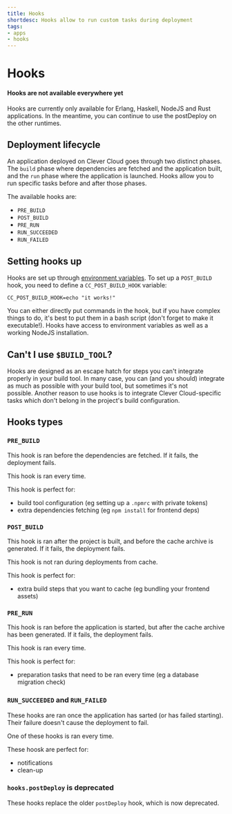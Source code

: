 ```yaml
---
title: Hooks
shortdesc: Hooks allow to run custom tasks during deployment
tags:
- apps
- hooks
---
```


# Hooks

<div class="panel panel-warning">
  <div class="panel-heading">
     <h4>Hooks are not available everywhere yet</h4>
  </div>
  <div class="panel-body">
    Hooks are currently only available for Erlang, Haskell, NodeJS and Rust
    applications. In the meantime, you can continue to use the postDeploy on
    the other runtimes.
  </div>
</div>

## Deployment lifecycle

An application deployed on Clever Cloud goes through two distinct phases. The
`build` phase where dependencies are fetched and the application built, and the
`run` phase where the application is launched. Hooks allow you to run specific
tasks before and after those phases.

The available hooks are:

 - `PRE_BUILD`
 - `POST_BUILD`
 - `PRE_RUN`
 - `RUN_SUCCEEDED`
 - `RUN_FAILED`

## Setting hooks up

Hooks are set up through [environment
variables](https://www.clever-cloud.com/doc/admin-console/environment-variables/).
To set up a `POST_BUILD` hook, you need to define a `CC_POST_BUILD_HOOK`
variable:

	CC_POST_BUILD_HOOK=echo "it works!"

You can either directly put commands in the hook, but if you have complex
things to do, it's best to put them in a bash script (don't forget to make it
executable!). Hooks have access to environment variables as well as a working
NodeJS installation.

## Can't I use `$BUILD_TOOL`?

Hooks are designed as an escape hatch for steps you can't integrate properly in
your build tool. In many case, you can (and you should) integrate as much as
possible with your build tool, but sometimes it's not possible. Another reason
to use hooks is to integrate Clever Cloud-specific tasks which don't belong in
the project's build configuration.

## Hooks types

### `PRE_BUILD`

This hook is ran before the dependencies are fetched. If it fails, the
deployment fails.

This hook is ran every time.

This hook is perfect for:

 - build tool configuration (eg setting up a `.npmrc` with private tokens)
 - extra dependencies fetching (eg `npm install` for frontend deps)

### `POST_BUILD`

This hook is ran after the project is built, and before the cache archive is
generated. If it fails, the deployment fails.

This hook is not ran during deployments from cache.

This hook is perfect for:

 - extra build steps that you want to cache (eg bundling your frontend assets)

### `PRE_RUN`

This hook is ran before the application is started, but after the cache archive
has been generated. If it fails, the deployment fails.

This hook is ran every time.

This hook is perfect for:

 - preparation tasks that need to be ran every time (eg a database migration check)

### `RUN_SUCCEEDED` and `RUN_FAILED`

These hooks are ran once the application has sarted (or has failed starting).
Their failure doesn't cause the deployment to fail.

One of these hooks is ran every time.

These hoosk are perfect for:

 - notifications
 - clean-up

### `hooks.postDeploy` is deprecated

These hooks replace the older `postDeploy` hook, which is now deprecated.
